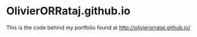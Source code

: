 # OlivierORRataj.github.io

This is the code behind my portfolio found at http://olivierorrataj.github.io/
